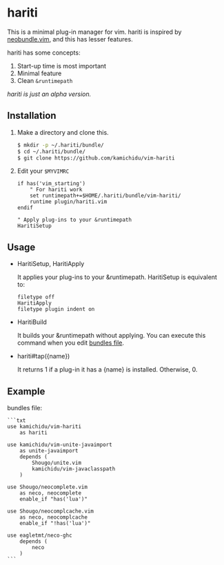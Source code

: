 hariti
========================================================================================================================
This is a minimal plug-in manager for vim.
hariti is inspired by [neobundle.vim](https://github.com/Shougo/neobundle.vim), and this has lesser features.

hariti has some concepts:

1. Start-up time is most important
1. Minimal feature
1. Clean `&runtimepath`

*hariti is just an alpha version.*


Installation
------------------------------------------------------------------------------------------------------------------------
1. Make a directory and clone this.

    ```sh
    $ mkdir -p ~/.hariti/bundle/
    $ cd ~/.hariti/bundle/
    $ git clone https://github.com/kamichidu/vim-hariti
    ```

1. Edit your `$MYVIMRC`

    ```vim
    if has('vim_starting')
        " For hariti work
        set runtimepath+=$HOME/.hariti/bundle/vim-hariti/
        runtime plugin/hariti.vim
    endif

    " Apply plug-ins to your &runtimepath
    HaritiSetup
    ```

Usage
------------------------------------------------------------------------------------------------------------------------
* HaritiSetup, HaritiApply

    It applies your plug-ins to your &runtimepath.
    HaritiSetup is equivalent to:

    ```vim
    filetype off
    HaritiApply
    filetype plugin indent on
    ```

* HaritiBuild

    It builds your &runtimepath without applying.
    You can execute this command when you edit [bundles file](#bundles-file-grammar).

* hariti#tap({name})

    It returns 1 if a plug-in it has a {name} is installed.
    Otherwise, 0.


Example
------------------------------------------------------------------------------------------------------------------------
bundles file:

    ```txt
    use kamichidu/vim-hariti
        as hariti

    use kamichidu/vim-unite-javaimport
        as unite-javaimport
        depends (
            Shougo/unite.vim
            kamichidu/vim-javaclasspath
        )

    use Shougo/neocomplete.vim
        as neco, neocomplete
        enable_if "has('lua')"

    use Shougo/neocomplcache.vim
        as neco, neocomplcache
        enable_if "!has('lua')"

    use eagletmt/neco-ghc
        depends (
            neco
        )
    ```
